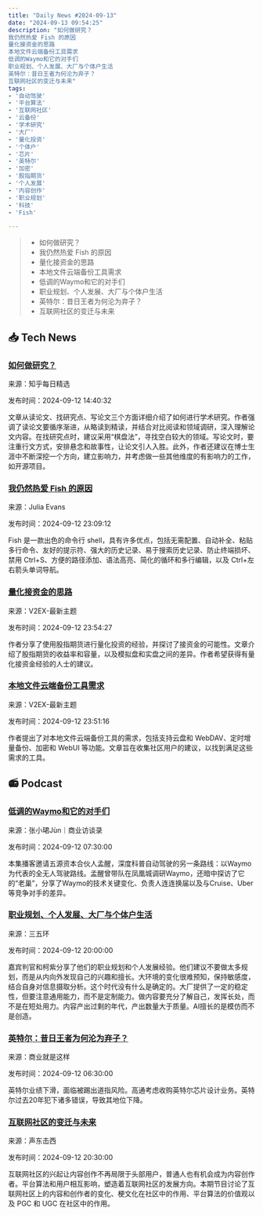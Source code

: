 ```yaml
---
title: "Daily News #2024-09-13"
date: "2024-09-13 09:54:25"
description: "如何做研究？
我仍然热爱 Fish 的原因
量化接资金的思路
本地文件云端备份工具需求
低调的Waymo和它的对手们
职业规划、个人发展、大厂与个体户生活
英特尔：昔日王者为何沦为弃子？
互联网社区的变迁与未来"
tags: 
- '自动驾驶'
- '平台算法'
- '互联网社区'
- '云备份'
- '学术研究'
- '大厂'
- '量化投资'
- '个体户'
- '芯片'
- '英特尔'
- '加密'
- '股指期货'
- '个人发展'
- '内容创作'
- '职业规划'
- '科技'
- 'Fish'

---
```


> - 如何做研究？
> - 我仍然热爱 Fish 的原因
> - 量化接资金的思路
> - 本地文件云端备份工具需求
> - 低调的Waymo和它的对手们
> - 职业规划、个人发展、大厂与个体户生活
> - 英特尔：昔日王者为何沦为弃子？
> - 互联网社区的变迁与未来

## 📥 Tech News

### [如何做研究？](http://zhuanlan.zhihu.com/p/718156903?utm_campaign=rss&utm_medium=rss&utm_source=rss&utm_content=title)

来源：知乎每日精选

发布时间：2024-09-12 14:40:32

文章从读论文、找研究点、写论文三个方面详细介绍了如何进行学术研究。作者强调了读论文要循序渐进，从略读到精读，并结合对比阅读和领域调研，深入理解论文内容。在找研究点时，建议采用“棋盘法”，寻找空白较大的领域。写论文时，要注重行文方式，安排悬念和故事性，让论文引人入胜。此外，作者还建议在博士生涯中不断深挖一个方向，建立影响力，并考虑做一些其他维度的有影响力的工作，如开源项目。

### [我仍然热爱 Fish 的原因](https://jvns.ca/blog/2024/09/12/reasons-i--still--love-fish/)

来源：Julia Evans

发布时间：2024-09-12 23:09:12

Fish 是一款出色的命令行 shell，具有许多优点，包括无需配置、自动补全、粘贴多行命令、友好的提示符、强大的历史记录、易于搜索历史记录、防止终端损坏、禁用 Ctrl+S、方便的路径添加、语法高亮、简化的循环和多行编辑，以及 Ctrl+左右箭头单词导航。

### [量化接资金的思路](https://www.v2ex.com/t/1072454)

来源：V2EX-最新主题

发布时间：2024-09-12 23:54:27

作者分享了使用股指期货进行量化投资的经验，并探讨了接资金的可能性。文章介绍了股指期货的收益率和容量，以及模拟盘和实盘之间的差异。作者希望获得有量化接资金经验的人士的建议。

### [本地文件云端备份工具需求](https://www.v2ex.com/t/1072453)

来源：V2EX-最新主题

发布时间：2024-09-12 23:51:16

作者提出了对本地文件云端备份工具的需求，包括支持云盘和 WebDAV、定时增量备份、加密和 WebUI 等功能。文章旨在收集社区用户的建议，以找到满足这些需求的工具。

## 📻 Podcast

### [低调的Waymo和它的对手们](https://www.xiaoyuzhoufm.com/episode/66e17e90bfd7110df4eb1599)

来源：张小珺Jùn｜商业访谈录

发布时间：2024-09-12 07:30:00

本集播客邀请五源资本合伙人孟醒，深度科普自动驾驶的另一条路线：以Waymo为代表的全无人驾驶路线。孟醒曾带队在凤凰城调研Waymo，还暗中探访了它的“老巢”，分享了Waymo的技术关键变化、负责人连连换届以及与Cruise、Uber等竞争对手的差异。

### [职业规划、个人发展、大厂与个体户生活](https://www.xiaoyuzhoufm.com/episode/66dbbc29ee04007d88bc24e6)

来源：三五环

发布时间：2024-09-12 20:00:00

嘉宾判官和柯紫分享了他们的职业规划和个人发展经验。他们建议不要做太多规划，而是从内向外发现自己的兴趣和擅长。大环境的变化很难预知，保持敏感度，结合自身对信息摄取分析。这个时代没有什么是确定的。大厂提供了一定的稳定性，但要注意通用能力，而不是定制能力。做内容要充分了解自己，发挥长处，而不是在短处用力。内容产出过剩的年代，产出数量大于质量。AI擅长的是模仿而不是创造。

### [英特尔：昔日王者为何沦为弃子？](https://www.xiaoyuzhoufm.com/episode/66e1b049bfd7110df4f75704)

来源：商业就是这样

发布时间：2024-09-12 06:30:00

英特尔业绩下滑，面临被踢出道指风险。高通考虑收购英特尔芯片设计业务。英特尔过去20年犯下诸多错误，导致其地位下降。

### [互联网社区的变迁与未来](https://www.xiaoyuzhoufm.com/episode/66e2e006f093b2f3cd64825d)

来源：声东击西

发布时间：2024-09-12 20:30:00

互联网社区的兴起让内容创作不再局限于头部用户，普通人也有机会成为内容创作者。平台算法和用户相互影响，塑造着互联网社区的发展方向。本期节目讨论了互联网社区上的内容和创作者的变化、梗文化在社区中的作用、平台算法的价值观以及 PGC 和 UGC 在社区中的作用。
